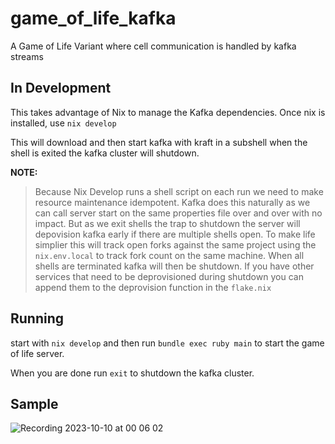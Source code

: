 # game_of_life_kafka
A Game of Life Variant where cell communication is handled by kafka streams

## In Development

This takes advantage of Nix to manage the Kafka dependencies. Once nix is installed, use `nix develop`

This will download and then start kafka with kraft in a subshell when the shell is exited the kafka cluster will shutdown.

__NOTE:__

> Because Nix Develop runs a shell script on each run we need to make resource maintenance idempotent.
> Kafka does this naturally as we can call server start on the same properties file over and over with no impact. But as we exit shells the trap to shutdown the server will depovision kafka early if there are multiple shells open.
> To make life simplier this will track open forks against the same project using the `nix.env.local` to track fork count on the same machine. When all shells are terminated kafka will then be shutdown. If you have other services that need to be deprovisioned during shutdown you can append them to the deprovision function in the `flake.nix`

## Running
start with `nix develop` and then run `bundle exec ruby main` to start the game of life server.

When you are done run `exit` to shutdown the kafka cluster.

## Sample
![Recording 2023-10-10 at 00 06 02](https://github.com/ninjapanzer/game_of_life_kafka/assets/159591/5fa6f127-8b7e-4a6d-a6bd-48f18208585d)
